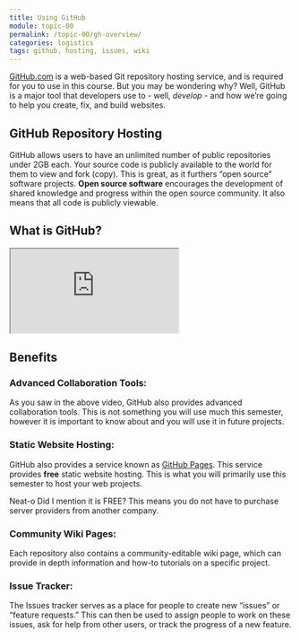 ```yaml
---
title: Using GitHub
module: topic-00
permalink: /topic-00/gh-overview/
categories: logistics
tags: github, hosting, issues, wiki
---
```


<div class="divider-heading"></div>


[GitHub.com](https://www.github.com) is a web-based Git repository hosting service, and is required for you to use in this course. But you may be wondering why? Well, GitHub is a major tool that developers use to - well, _develop_ - and how we’re going to help you create, fix, and build websites.


## GitHub Repository Hosting
GitHub allows users to have an unlimited number of public repositories under 2GB each. Your source code is publicly available to the world for them to view and fork (copy). This is great, as it furthers “open source” software projects. **Open source software** encourages the development of shared knowledge and progress within the open source community. It also means that all code is publicly viewable.


<div class="divider-pg"></div>


## What is GitHub?
<div class="embed-responsive embed-responsive-16by9">
  <iframe class="embed-responsive-item" src="https://www.youtube.com/embed/w3jLJU7DT5E?rel=0&amp;showinfo=0" allowfullscreen></iframe>
</div>


<div class="divider-pg"></div>


## Benefits

### Advanced Collaboration Tools:
As you saw in the above video, GitHub also provides advanced collaboration tools. This is not something you will use much this semester, however it is important to know about and you will use it in future projects.

###  Static Website Hosting:
GitHub also provides a service known as [GitHub Pages](https://pages.github.com/). This service provides **free** static website hosting. This is what you will primarily use this semester to host your web projects.

<span class="label label-success">Neat-o</span> Did I mention it is FREE? This means you do not have to purchase server providers from another company.

### Community Wiki Pages:
Each repository also contains a community-editable wiki page, which can provide in depth information and how-to tutorials on a specific project.

### Issue Tracker:
The Issues tracker serves as a place for people to create new “issues” or “feature requests.” This can then be used to assign people to work on these issues, ask for help from other users, or track the progress of a new feature.
